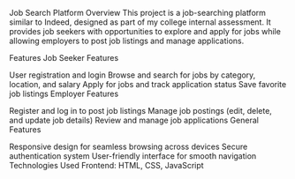 Job Search Platform
Overview
This project is a job-searching platform similar to Indeed, designed as part of my college internal assessment. It provides job seekers with opportunities to explore and apply for jobs while allowing employers to post job listings and manage applications.

Features
Job Seeker Features

User registration and login
Browse and search for jobs by category, location, and salary
Apply for jobs and track application status
Save favorite job listings
Employer Features

Register and log in to post job listings
Manage job postings (edit, delete, and update job details)
Review and manage job applications
General Features

Responsive design for seamless browsing across devices
Secure authentication system
User-friendly interface for smooth navigation
Technologies Used
Frontend: HTML, CSS, JavaScript


